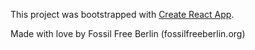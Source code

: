 This project was bootstrapped with [Create React App](https://github.com/facebookincubator/create-react-app).

Made with love by Fossil Free Berlin (fossilfreeberlin.org)
